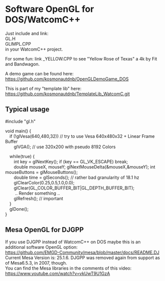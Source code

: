 # Software OpenGL for DOS/WatcomC++

Just include and link:  
  GL.H  
  GLIMPL.CPP  
in your WatcomC++ project.  

For some fun: link _YELLOW.CPP to see "Yellow Rose of Texas" a 4k by Fit and Bandwagon.  

A demo game can be found here: https://github.com/kosmonautdnb/OpenGLDemoGame_DOS  

This is part of my "template lib" here: https://github.com/kosmonautdnb/TemplateLib_WatcomC.git  

## Typical usage
#include "gl.h"  

void main() {  
&emsp;if (!glVesa(640,480,32))  // try to use Vesa 640x480x32 + Linear Frame Buffer  
&emsp;&emsp;glVGA(); // use 320x200 with pseudo 8192 Colors  

&emsp;while(true) {  
&emsp;&emsp;int key = glNextKey(); if (key == GL_VK_ESCAPE) break;  
&emsp;&emsp;double mouseX, mouseY; glNextMouseDelta(&mouseX,&mouseY); int mouseButtons = glMouseButtons();  
&emsp;&emsp;double time = glSeconds(); // rather bad granularity of 18.1 hz  
&emsp;&emsp;glClearColor(0.25,0.5,1.0,0.0);  
&emsp;&emsp;glClear(GL_COLOR_BUFFER_BIT|GL_DEPTH_BUFFER_BIT);  
&emsp;&emsp; .. Render something ..  
&emsp;&emsp;glRefresh(); // important  
&emsp;}  
&emsp;glDone();  
}

## Mesa OpenGL for DJGPP
If you use DJGPP instead of WatcomC++ on DOS maybe this is an additional software OpenGL option:  
https://github.com/EMGD-Community/mesa/blob/master/docs/README.DJ  
Current Mesa Version is: 25.1.6. DJGPP was removed again from support as of Mesa6.5.3, in 2007, though.  
You can find the Mesa libraries in the comments of this video:  
https://www.youtube.com/watch?v=vkUwT9U1GzA
